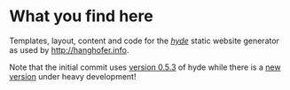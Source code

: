 What you find here
==================

Templates, layout, content and code for the *[hyde](https://github.com/lakshmivyas/hyde)*
static website generator as used by <http://hanghofer.info>.

Note that the initial commit uses [version 0.5.3](https://github.com/lakshmivyas/hyde)
of hyde while there is a [new version](https://github.com/hyde/hyde) under
heavy development!